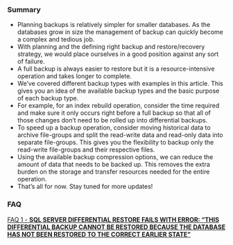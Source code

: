 ### Summary
- Planning backups is relatively simpler for smaller databases. As the databases grow in size the management of backup can quickly become a complex and tedious job.
- With planning and the defining right backup and restore/recovery strategy, we would place ourselves in a good position against any sort of failure.
- A full backup is always easier to restore but it is a resource-intensive operation and takes longer to complete.
- We’ve covered different backup types with examples in this article. This gives you an idea of the available backup types and the basic purpose of each backup type.
- For example, for an index rebuild operation, consider the time required and make sure it only occurs right before a full backup so that all of those changes don’t need to be rolled up into differential backups.
- To speed up a backup operation,  consider moving historical data to archive file-groups and split the read-write data and read-only data into separate file-groups. This gives you the flexibility to backup only the read-write file-groups and their respective files.
- Using the available backup compression options, we can reduce the amount of data that needs to be backed up. This removes the extra burden on the storage and transfer resources needed for the entire operation.
- That’s all for now. Stay tuned for more updates!

### FAQ

[FAQ 1 - **SQL SERVER DIFFERENTIAL RESTORE FAILS WITH ERROR: “THIS DIFFERENTIAL BACKUP CANNOT BE RESTORED BECAUSE THE DATABASE HAS NOT BEEN RESTORED TO THE CORRECT EARLIER STATE”**](Database-Backup/FAQ-Answers/README.md)
